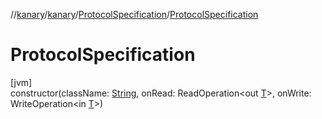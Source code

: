 //[kanary](../../../index.md)/[kanary](../index.md)/[ProtocolSpecification](index.md)/[ProtocolSpecification](-protocol-specification.md)

# ProtocolSpecification

[jvm]\
constructor(className: [String](https://kotlinlang.org/api/latest/jvm/stdlib/kotlin/-string/index.html), onRead: ReadOperation&lt;out [T](index.md)&gt;, onWrite: WriteOperation&lt;in [T](index.md)&gt;)
